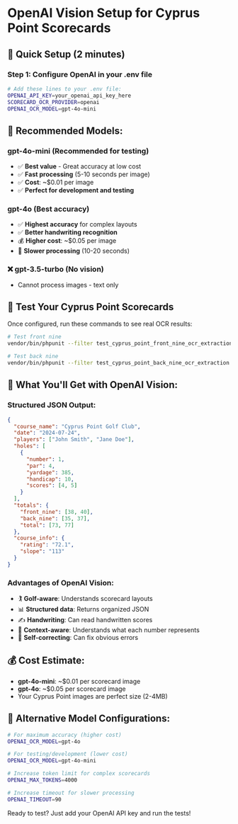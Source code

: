 # OpenAI Vision Setup for Cyprus Point Scorecards

## 🎯 Quick Setup (2 minutes)

### Step 1: Configure OpenAI in your .env file
```bash
# Add these lines to your .env file:
OPENAI_API_KEY=your_openai_api_key_here
SCORECARD_OCR_PROVIDER=openai
OPENAI_OCR_MODEL=gpt-4o-mini
```

## 🤖 **Recommended Models:**

### **gpt-4o-mini** (Recommended for testing)
- ✅ **Best value** - Great accuracy at low cost
- ✅ **Fast processing** (5-10 seconds per image)
- ✅ **Cost**: ~$0.01 per image
- ✅ **Perfect for development and testing**

### **gpt-4o** (Best accuracy)
- ✅ **Highest accuracy** for complex layouts
- ✅ **Better handwriting recognition**
- 💰 **Higher cost**: ~$0.05 per image
- 🔄 **Slower processing** (10-20 seconds)

### ❌ **gpt-3.5-turbo** (No vision)
- Cannot process images - text only

## 🧪 Test Your Cyprus Point Scorecards

Once configured, run these commands to see real OCR results:

```bash
# Test front nine
vendor/bin/phpunit --filter test_cyprus_point_front_nine_ocr_extraction tests/Unit/ActualImageOcrTest.php

# Test back nine
vendor/bin/phpunit --filter test_cyprus_point_back_nine_ocr_extraction tests/Unit/ActualImageOcrTest.php
```

## 🎯 **What You'll Get with OpenAI Vision:**

### **Structured JSON Output:**
```json
{
  "course_name": "Cyprus Point Golf Club",
  "date": "2024-07-24",
  "players": ["John Smith", "Jane Doe"],
  "holes": [
    {
      "number": 1,
      "par": 4,
      "yardage": 385,
      "handicap": 10,
      "scores": [4, 5]
    }
  ],
  "totals": {
    "front_nine": [38, 40],
    "back_nine": [35, 37],
    "total": [73, 77]
  },
  "course_info": {
    "rating": "72.1",
    "slope": "113"
  }
}
```

### **Advantages of OpenAI Vision:**
- 🏌️ **Golf-aware**: Understands scorecard layouts
- 📊 **Structured data**: Returns organized JSON
- ✍️ **Handwriting**: Can read handwritten scores
- 🎯 **Context-aware**: Understands what each number represents
- 🔧 **Self-correcting**: Can fix obvious errors

## 💰 **Cost Estimate:**
- **gpt-4o-mini**: ~$0.01 per scorecard image
- **gpt-4o**: ~$0.05 per scorecard image
- Your Cyprus Point images are perfect size (2-4MB)

## 🔧 **Alternative Model Configurations:**

```bash
# For maximum accuracy (higher cost)
OPENAI_OCR_MODEL=gpt-4o

# For testing/development (lower cost)
OPENAI_OCR_MODEL=gpt-4o-mini

# Increase token limit for complex scorecards
OPENAI_MAX_TOKENS=4000

# Increase timeout for slower processing
OPENAI_TIMEOUT=90
```

Ready to test? Just add your OpenAI API key and run the tests!